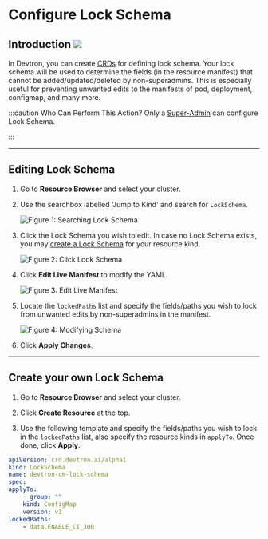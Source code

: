 # Configure Lock Schema

## Introduction <a href="https://devtron.ai/pricing"><img src="https://devtron-public-asset.s3.us-east-2.amazonaws.com/images/elements/EnterpriseTag.svg" className="enterprise-badge-img" /></a>

In Devtron, you can create [CRDs](../../reference/glossary.md#crd) for defining lock schema. Your lock schema will be used to determine the fields (in the resource manifest) that cannot be added/updated/deleted by non-superadmins. This is especially useful for preventing unwanted edits to the manifests of pod, deployment, configmap, and many more.

:::caution Who Can Perform This Action?
Only a [Super-Admin](../global-configurations/authorization/user-access.md#grant-super-admin-permission) can configure Lock Schema. 

:::

---

## Editing Lock Schema

1. Go to **Resource Browser** and select your cluster.

2. Use the searchbox labelled 'Jump to Kind' and search for `LockSchema`.

    ![Figure 1: Searching Lock Schema](https://devtron-public-asset.s3.us-east-2.amazonaws.com/images/kubernetes-resource-browser/search-lock-schema.gif)

3. Click the Lock Schema you wish to edit. In case no Lock Schema exists, you may [create a Lock Schema](#create-your-own-lock-schema) for your resource kind.

    ![Figure 2: Click Lock Schema](https://devtron-public-asset.s3.us-east-2.amazonaws.com/images/kubernetes-resource-browser/click-lock-schema.gif)

4. Click **Edit Live Manifest** to modify the YAML.

    ![Figure 3: Edit Live Manifest](https://devtron-public-asset.s3.us-east-2.amazonaws.com/images/kubernetes-resource-browser/edit-live-manifest-lock.gif)

5. Locate the `lockedPaths` list and specify the fields/paths you wish to lock from unwanted edits by non-superadmins in the manifest.

    ![Figure 4: Modifying Schema](https://devtron-public-asset.s3.us-east-2.amazonaws.com/images/kubernetes-resource-browser/locate-lockedpaths.jpg)

6. Click **Apply Changes**.

---

## Create your own Lock Schema

1. Go to **Resource Browser** and select your cluster.

2. Click **Create Resource** at the top.

3. Use the following template and specify the fields/paths you wish to lock in the `lockedPaths` list, also specify the resource kinds in `applyTo`. Once done, click **Apply**.

```yml title="Lock Schema for ConfigMap" showLineNumbers
apiVersion: crd.devtron.ai/alpha1
kind: LockSchema
name: devtron-cm-lock-schema
spec:
applyTo:
    - group: ""
    kind: ConfigMap
    version: v1
lockedPaths:
    - data.ENABLE_CI_JOB
```

